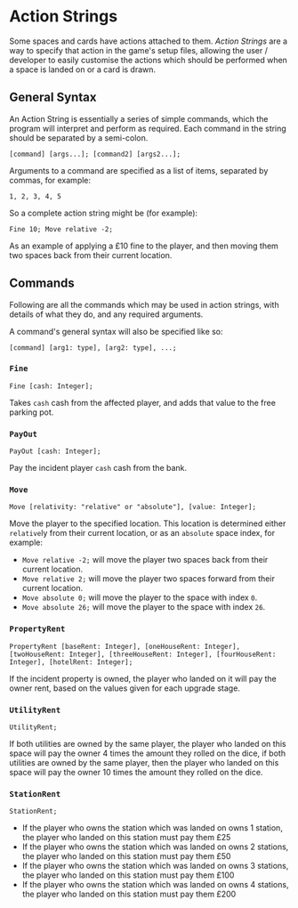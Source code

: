 # Action Strings
Some spaces and cards have actions attached to them. _Action Strings_ are a way to specify that action in the game's setup files, allowing the user / developer to easily customise the actions which should be performed when a space is landed on or a card is drawn.

## General Syntax
An Action String is essentially a series of simple commands, which the program will interpret and perform as required. Each command in the string should be separated by a semi-colon.

```
[command] [args...]; [command2] [args2...];
```

Arguments to a command are specified as a list of items, separated by commas, for example:

```
1, 2, 3, 4, 5
```

So a complete action string might be (for example):

```
Fine 10; Move relative -2;
```

As an example of applying a £10 fine to the player, and then moving them two spaces back from their current location.

## Commands
Following are all the commands which may be used in action strings, with details of what they do, and any required arguments.

A command's general syntax will also be specified like so:

```
[command] [arg1: type], [arg2: type], ...;
```

### `Fine`
```
Fine [cash: Integer];
```

Takes `cash` cash from the affected player, and adds that value to the free parking pot.

### `PayOut`
```
PayOut [cash: Integer];
```

Pay the incident player `cash` cash from the bank.

### `Move`
```
Move [relativity: "relative" or "absolute"], [value: Integer];
```

Move the player to the specified location. This location is determined either `relative`ly from their current location, or as an `absolute` space index, for example:

- `Move relative -2;` will move the player two spaces back from their current location.
- `Move relative 2;` will move the player two spaces forward from their current location.
- `Move absolute 0;` will move the player to the space with index `0`.
- `Move absolute 26;` will move the player to the space with index `26`. 

### `PropertyRent`
```
PropertyRent [baseRent: Integer], [oneHouseRent: Integer], [twoHouseRent: Integer], [threeHouseRent: Integer], [fourHouseRent: Integer], [hotelRent: Integer];
```

If the incident property is owned, the player who landed on it will pay the owner rent, based on the values given for each upgrade stage.

### `UtilityRent`
```
UtilityRent;
```

If both utilities are owned by the same player, the player who landed on this space will pay the owner 4 times the amount they rolled on the dice, if both utilities are owned by the same player, then the player who landed on this space will pay the owner 10 times the amount they rolled on the dice.

### `StationRent`
```
StationRent;
```

- If the player who owns the station which was landed on owns 1 station, the player who landed on this station must pay them £25
- If the player who owns the station which was landed on owns 2 stations, the player who landed on this station must pay them £50
- If the player who owns the station which was landed on owns 3 stations, the player who landed on this station must pay them £100
- If the player who owns the station which was landed on owns 4 stations, the player who landed on this station must pay them £200
